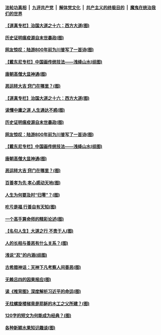 

####  [法轮功真相](../../../../basic/blob/master/README.md?t=11081803) &nbsp;|&nbsp; [九评共产党](../../../../9ping.md/blob/master/README.md?t=11081803) &nbsp;|&nbsp; [解体党文化](../../../../jtdwh.md/blob/master/README.md?t=11081803)  &nbsp;|&nbsp; [共产主义的终极目的](../../../../gczydzjmd.md/blob/master/README.md?t=11081803) &nbsp;|&nbsp; [魔鬼在统治我们的世界](../../../../mgztzwmdsj.md/blob/master/README.md?t=11081803) 

#### [【道真专栏】治国大道之十六：西方大道(图)](../pages/p7/951788.md?t=11081803) 

#### [历史证明瘟疫源自末世暴政(图)](../pages/p7/951023.md?t=11081803) 

#### [网友惊叹：陆游800年前为川普写了一首诗(图)](../pages/p7/951678.md?t=11081803) 

#### [【戴东尼专栏】中国画传统技法——浅绛山水(组图)](../pages/p7/946069.md?t=11081803) 

#### [唐朝高僧大显神通(图)](../pages/p7/951024.md?t=11081803) 

#### [恶运转大吉 窍门在哪里？(图)](../pages/p7/951689.md?t=11081803) 

#### [【道真专栏】治国大道之十六：西方大道(图)](../pages/p7/951788.md?t=11081803) 

#### [读懂中庸之道 人生通达不惑(图)](../pages/p7/951763.md?t=11081803) 

#### [历史证明瘟疫源自末世暴政(图)](../pages/p7/951023.md?t=11081803) 

#### [网友惊叹：陆游800年前为川普写了一首诗(图)](../pages/p7/951678.md?t=11081803) 

#### [【戴东尼专栏】中国画传统技法——浅绛山水(组图)](../pages/p7/946069.md?t=11081803) 

#### [唐朝高僧大显神通(图)](../pages/p7/951024.md?t=11081803) 

#### [恶运转大吉 窍门在哪里？(图)](../pages/p7/951689.md?t=11081803) 

#### [百善孝为先 孝心感动天地(图)](../pages/p7/951679.md?t=11081803) 

#### [人生为何要及时“归零”？(图)](../pages/p7/951113.md?t=11081803) 

#### [吃亏是福 行善自有天知(图)](../pages/p7/950922.md?t=11081803) 

#### [一个高手算命师的精彩论述(图)](../pages/p7/951112.md?t=11081803) 

#### [【名句人生】大道之行 不责于人(图)](../pages/p7/949148.md?t=11081803) 

#### [人的长相与善恶有什么关系？(图)](../pages/p7/950920.md?t=11081803) 

#### [浅说“忍”的内涵(组图)](../pages/p7/951403.md?t=11081803) 

#### [古希腊神话：天神下凡考察人间善恶(图)](../pages/p7/951306.md?t=11081803) 

#### [无赖吕四的因果报应(图)](../pages/p7/948980.md?t=11081803) 

#### [读《推背图》深度解析习近平的命运(图)](../pages/p7/951297.md?t=11081803) 

#### [无柱螺旋楼梯竟是耶稣的木工之父所建？(图)](../pages/p7/951166.md?t=11081803) 

#### [120字的短文为何能成为经典？(图)](../pages/p7/950989.md?t=11081803) 

#### [各种新颖水果知识趣谈(图)](../pages/p7/951161.md?t=11081803) 

